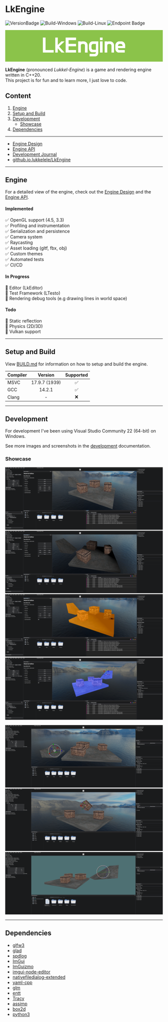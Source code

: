 # LkEngine

<!-- Badges -->
<img height="20" alt="VersionBadge" src="https://img.shields.io/badge/Version-0.1.2--alpha-blue"></img>
![Build-Windows](https://github.com/lukkelele/LkEngine/actions/workflows/Build-Windows.yml/badge.svg)
![Build-Linux](https://github.com/lukkelele/LkEngine/actions/workflows/Build-Linux.yml/badge.svg)
<img height="20" alt="Endpoint Badge" src="https://img.shields.io/endpoint?url=https%3A%2F%2Flukkelele.github.io%2FLkEngine%2FTestResults%2FCore%2FBadge.json&style=plastic&label=Core-Tests"></img>

<p align="center">
	<img src="./Docs/Images/Banner/LkEngine.png" />
</p>

**LkEngine** (pronounced *Lukkel-Engine*) is a game and rendering engine written in C\++20. <br>
This project is for fun and to learn more, I just love to code.<br>

## Content
1. [Engine](#Engine)
2. [Setup and Build](#Setup-and-Build)
3. [Development](#Engine-Development)
	- [Showcase](#Engine-Development-Showcase)
4. [Dependencies](#Engine-Dependencies)

---

* [Engine Design](./Docs/Engine.md) <br>
* [Engine API](https://lukkelele.github.io/LkEngine/Doxygen/Generated/Html/index.html) <br>
* [Development Journal](./Docs/Development.md) <br>
* [github.io.lukkelele/LkEngine](https://lukkelele.github.io/LkEngine/) <br>

---

## Engine <a id="Engine"></a>
For a detailed view of the engine, check out the [Engine Design](./Docs/Engine.md) 
and the [Engine API](https://lukkelele.github.io/LkEngine/Doxygen/Generated/Html/index.html).

#### Implemented
:white_check_mark: OpenGL support (4.5, 3.3)<br>
:white_check_mark: Profiling and instrumentation<br>
:white_check_mark: Serialization and persistence<br>
:white_check_mark: Camera system<br>
:white_check_mark: Raycasting<br>
:white_check_mark: Asset loading (gltf, fbx, obj)<br>
:white_check_mark: Custom themes<br>
:white_check_mark: Automated tests<br>
:white_check_mark: CI/CD<br>

#### In Progress
:large_orange_diamond: Editor (LkEditor)<br>
:large_orange_diamond: Test Framework (LTesto)<br>
:large_orange_diamond: Rendering debug tools (e.g drawing lines in world space)<br>

#### Todo
:black_square_button: Static reflection<br>
:black_square_button: Physics (2D/3D) <br>
:black_square_button: Vulkan support<br>

---

## Setup and Build <a id="Setup-and-Build"></a>

View [BUILD.md](./BUILD.md) for information on how to setup and build the engine.

| **Compiler** | **Version** | **Supported** |
| :-------- | :-------: | :------: |
| MSVC | 17.9.7 (1939)| :white_check_mark: |
| GCC | 14.2.1 | :white_check_mark: |
| Clang | - | :x: |

---

## Development <a id="Engine-Development"></a>

For development I've been using Visual Studio Community 22 (64-bit) on Windows.<br>

See more images and screenshots in the [development](Docs/Development.md) documentation.

### Showcase <a id="Engine-Development-Showcase"></a>

![2025-February-02-1](Docs/Images/2025/LkEngine-2025-02-02_1.png)
![2025-February-02-2](Docs/Images/2025/LkEngine-2025-02-02_2.png)
![2025-February-02-3](Docs/Images/2025/LkEngine-2025-02-02_3.png)
![2025-February-02-3](Docs/Images/2025/LkEngine-2025-02-02_4.png)

![2025-January-26-1](Docs/Images/2025/LkEngine-2025-01-26_1.png)
![2025-January-26-2](Docs/Images/2025/LkEngine-2025-01-26_2.png)
![2025-January-26-3](Docs/Images/2025/LkEngine-2025-01-26_3.png)

---

## Dependencies <a id="Engine-Dependencies"></a>
- [glfw3](https://github.com/glfw/glfw)
- [glad](https://github.com/Dav1dde/glad)
- [spdlog](https://github.com/gabime/spdlog)
- [ImGui](https://github.com/ocornut/imgui)
- [ImGuizmo](https://github.com/CedricGuillemet/ImGuizmo)
- [imgui-node-editor](https://github.com/thedmd/imgui-node-editor)
- [nativefiledialog-extended](https://github.com/btzy/nativefiledialog-extended)
- [yaml-cpp](https://github.com/jbeder/yaml-cpp)
- [glm](https://github.com/g-truc/glm)
- [entt](https://github.com/skypjack/entt)
- [Tracy](https://github.com/wolfpld/tracy)
- [assimp](https://github.com/assimp/assimp)
- [box2d](https://github.com/erincatto/box2d)
- [python3](https://www.python.org/downloads/)
